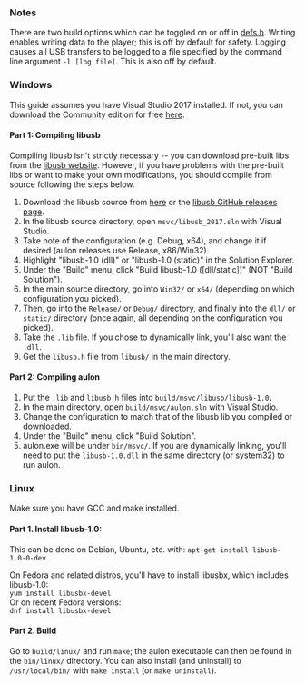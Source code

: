 ### Notes
There are two build options which can be toggled on or off in [defs.h](https://github.com/jbop1626/aulon/blob/master/src/defs.h). Writing enables writing data to the player; this is off by default for safety. Logging causes all USB transfers to be logged to a file specified by the command line argument ```-l [log file]```. This is also off by default.  

### Windows
This guide assumes you have  Visual Studio 2017 installed. If not, you can download the Community edition for free [here](https://visualstudio.microsoft.com/downloads/).  

#### Part 1: Compiling libusb  
Compiling libusb isn't strictly necessary -- you can download pre-built libs from the [libusb website](https://libusb.info/). However, if you have problems with the pre-built libs or want to make your own modifications, you should compile from source following the steps below.  

1. Download the libusb source from [here](https://libusb.info/) or the [libusb GitHub releases page](https://github.com/libusb/libusb/releases).
2. In the libusb source directory, open ```msvc/libusb_2017.sln``` with Visual Studio.
3. Take note of the configuration (e.g. Debug, x64), and change it if desired (aulon releases use Release, x86/Win32).
4. Highlight "libusb-1.0 (dll)" or "libusb-1.0 (static)" in the Solution Explorer.
5. Under the "Build" menu, click "Build libusb-1.0 ([dll/static])" (NOT "Build Solution").
6. In the main source directory, go into ```Win32/``` or ```x64/``` (depending on which configuration you picked).
7. Then, go into the ```Release/``` or ```Debug/``` directory, and finally into the ```dll/``` or ```static/``` directory (once again, all depending on the configuration you picked).
8. Take the ```.lib``` file. If you chose to dynamically link, you'll also want the ```.dll```.
9. Get the ```libusb.h``` file from ```libusb/``` in the main directory.

#### Part 2: Compiling aulon  

1. Put the ```.lib``` and ```libusb.h``` files into ```build/msvc/libusb/libusb-1.0```.
2. In the main directory, open ```build/msvc/aulon.sln``` with Visual Studio.
3. Change the configuration to match that of the libusb lib you compiled or downloaded.
4. Under the "Build" menu, click "Build Solution".
5. aulon.exe will be under ```bin/msvc/```. If you are dynamically linking, you'll need to put the ```libusb-1.0.dll``` in the same directory (or system32) to run aulon.

### Linux
Make sure you have GCC and make installed.

#### Part 1. Install libusb-1.0:
This can be done on Debian, Ubuntu, etc. with:
```apt-get install libusb-1.0-0-dev```

On Fedora and related distros, you'll have to install libusbx, which includes libusb-1.0:  
```yum install libusbx-devel```  
Or on recent Fedora versions:  
```dnf install libusbx-devel```  

#### Part 2. Build
Go to ```build/linux/``` and run ```make```; the aulon executable can then be found in the ```bin/linux/``` directory.
You can also install (and uninstall) to ```/usr/local/bin/``` with ```make install``` (or ```make uninstall```).

